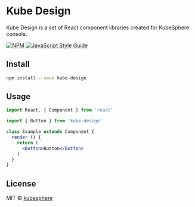 # Kube Design

Kube Design is a set of React component libraries created for KubeSphere console.

[![NPM](https://img.shields.io/npm/v/kube-design.svg)](https://www.npmjs.com/package/kube-design) [![JavaScript Style Guide](https://img.shields.io/badge/code_style-standard-brightgreen.svg)](https://standardjs.com)

## Install

```bash
npm install --save kube-design
```

## Usage

```jsx
import React, { Component } from 'react'

import { Button } from 'kube-design'

class Example extends Component {
  render () {
    return (
      <Button>Button</Button>
    )
  }
}
```

## License

MIT © [kubesphere](https://github.com/kubesphere)